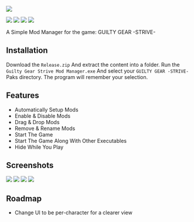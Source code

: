 ﻿![](https://image.api.playstation.com/vulcan/img/rnd/202101/1814/A7uJgEJjqPirxWpNzosoTw3J.png)

![](https://img.shields.io/github/last-commit/HalfDragonLucy/Guilty-Gear-Strive-Mod-Manager)
![](https://img.shields.io/github/v/release/HalfDragonLucy/Guilty-Gear-Strive-Mod-Manager) 
![](https://img.shields.io/github/issues/HalfDragonLucy/Guilty-Gear-Strive-Mod-Manager) 
![](https://img.shields.io/github/license/HalfDragonLucy/Guilty-Gear-Strive-Mod-Manager)

A Simple Mod Manager for the game: GUILTY GEAR -STRIVE-

## Installation

Download the `Release.zip` And extract the content into a folder.
Run the `Guilty Gear Strive Mod Manager.exe` And select your `GUILTY GEAR -STRIVE-` Paks directory.
The program will remember your selection.
    
## Features

- Automatically Setup Mods
- Enable & Disable Mods
- Drag & Drop Mods
- Remove & Rename Mods
- Start The Game
- Start The Game Along With Other Executables
- Hide While You Play

## Screenshots

![](https://cdn.discordapp.com/attachments/871532487581532190/981699005622931567/unknown.png)
![](https://cdn.discordapp.com/attachments/871532487581532190/981699050770423868/unknown.png)
![](https://cdn.discordapp.com/attachments/871532487581532190/981699085759303690/unknown.png)
![](https://cdn.discordapp.com/attachments/871532487581532190/981698855445864538/unknown.png)

## Roadmap

- Change UI to be per-character for a clearer view

